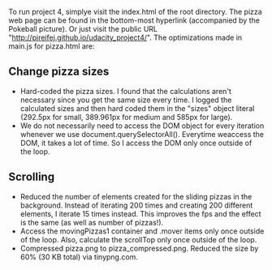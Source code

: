 To run project 4, simplye visit the index.html of the root directory. The pizza web page can be found in the bottom-most hyperlink (accompanied by the Pokeball picture). Or just visit the public URL "http://pireifej.github.io/udacity_project4/". The optimizations made in main.js for pizza.html are:

Change pizza sizes
---

- Hard-coded the pizza sizes. I found that the calculations aren't necessary since you get the same size every time. I logged the calculated sizes and then hard coded them in the "sizes" object literal (292.5px for small, 389.961px for medium and 585px for large).
- We do not necessarily need to access the DOM object for every iteration whenever we use document.querySelectorAll(). Everytime weaccess the DOM, it takes a lot of time. So I access the DOM only once outside of the loop.

Scrolling
---
- Reduced the number of elements created for the sliding pizzas in the background. Instead of iterating 200 times and creating 200 different elements, I iterate 15 times instead. This improves the fps and the effect is the same (as well as number of pizzas!).
- Access the movingPizzas1 container and .mover items only once outside of the loop. Also, calculate the scrollTop only once outside of the loop.
- Compressed pizza.png to pizza_compressed.png. Reduced the size by 60% (30 KB total) via tinypng.com.